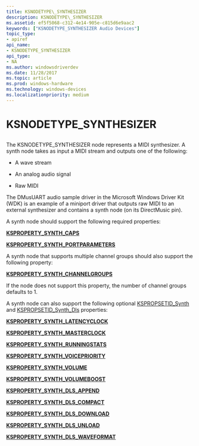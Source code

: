 ```yaml
---
title: KSNODETYPE\_SYNTHESIZER
description: KSNODETYPE\_SYNTHESIZER
ms.assetid: ef5f5068-c312-4e14-905e-c815d6e9aac2
keywords: ["KSNODETYPE_SYNTHESIZER Audio Devices"]
topic_type:
- apiref
api_name:
- KSNODETYPE_SYNTHESIZER
api_type:
- NA
ms.author: windowsdriverdev
ms.date: 11/28/2017
ms.topic: article
ms.prod: windows-hardware
ms.technology: windows-devices
ms.localizationpriority: medium
---
```


# KSNODETYPE\_SYNTHESIZER


## <span id="ddk_ksnodetype_synthesizer_ks"></span><span id="DDK_KSNODETYPE_SYNTHESIZER_KS"></span>


The KSNODETYPE\_SYNTHESIZER node represents a MIDI synthesizer. A synth node takes as input a MIDI stream and outputs one of the following:

-   A wave stream

-   An analog audio signal

-   Raw MIDI

The DMusUART audio sample driver in the Microsoft Windows Driver Kit (WDK) is an example of a miniport driver that outputs raw MIDI to an external synthesizer and contains a synth node (on its DirectMusic pin).

A synth node should support the following required properties:

[**KSPROPERTY\_SYNTH\_CAPS**](https://msdn.microsoft.com/library/windows/hardware/ff537389)

[**KSPROPERTY\_SYNTH\_PORTPARAMETERS**](https://msdn.microsoft.com/library/windows/hardware/ff537405)

A synth node that supports multiple channel groups should also support the following property:

[**KSPROPERTY\_SYNTH\_CHANNELGROUPS**](https://msdn.microsoft.com/library/windows/hardware/ff537390)

If the node does not support this property, the number of channel groups defaults to 1.

A synth node can also support the following optional [KSPROPSETID\_Synth](kspropsetid-synth.md) and [KSPROPSETID\_Synth\_Dls](kspropsetid-synth-dls.md) properties:

[**KSPROPERTY\_SYNTH\_LATENCYCLOCK**](https://msdn.microsoft.com/library/windows/hardware/ff537402)

[**KSPROPERTY\_SYNTH\_MASTERCLOCK**](https://msdn.microsoft.com/library/windows/hardware/ff537403)

[**KSPROPERTY\_SYNTH\_RUNNINGSTATS**](https://msdn.microsoft.com/library/windows/hardware/ff537406)

[**KSPROPERTY\_SYNTH\_VOICEPRIORITY**](https://msdn.microsoft.com/library/windows/hardware/ff537407)

[**KSPROPERTY\_SYNTH\_VOLUME**](https://msdn.microsoft.com/library/windows/hardware/ff537409)

[**KSPROPERTY\_SYNTH\_VOLUMEBOOST**](https://msdn.microsoft.com/library/windows/hardware/ff537410)

[**KSPROPERTY\_SYNTH\_DLS\_APPEND**](https://msdn.microsoft.com/library/windows/hardware/ff537392)

[**KSPROPERTY\_SYNTH\_DLS\_COMPACT**](https://msdn.microsoft.com/library/windows/hardware/ff537394)

[**KSPROPERTY\_SYNTH\_DLS\_DOWNLOAD**](https://msdn.microsoft.com/library/windows/hardware/ff537396)

[**KSPROPERTY\_SYNTH\_DLS\_UNLOAD**](https://msdn.microsoft.com/library/windows/hardware/ff537398)

[**KSPROPERTY\_SYNTH\_DLS\_WAVEFORMAT**](https://msdn.microsoft.com/library/windows/hardware/ff537400)

 

 






